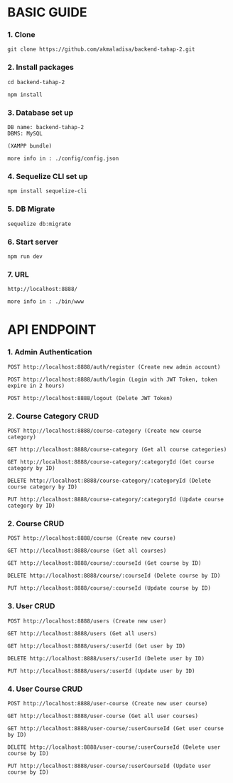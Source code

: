 # BASIC GUIDE

### 1. Clone
```
git clone https://github.com/akmaladisa/backend-tahap-2.git
```

### 2. Install packages
```
cd backend-tahap-2
```
```
npm install
```

### 3. Database set up
```
DB name: backend-tahap-2
DBMS: MySQL

(XAMPP bundle)

more info in : ./config/config.json
```

### 4. Sequelize CLI set up
```
npm install sequelize-cli
```

### 5. DB Migrate
```
sequelize db:migrate 
```

### 6. Start server
```
npm run dev
```

### 7. URL
```
http://localhost:8888/

more info in : ./bin/www
```

# API ENDPOINT

### 1. Admin Authentication
```
POST http://localhost:8888/auth/register (Create new admin account)
```

```
POST http://localhost:8888/auth/login (Login with JWT Token, token expire in 2 hours)
```

```
POST http://localhost:8888/logout (Delete JWT Token)
```

### 2. Course Category CRUD
```
POST http://localhost:8888/course-category (Create new course category)
```

```
GET http://localhost:8888/course-category (Get all course categories)
```

```
GET http://localhost:8888/course-category/:categoryId (Get course category by ID)
```

```
DELETE http://localhost:8888/course-category/:categoryId (Delete course category by ID)
```

```
PUT http://localhost:8888/course-category/:categoryId (Update course category by ID)
```

### 2. Course CRUD
```
POST http://localhost:8888/course (Create new course)
```

```
GET http://localhost:8888/course (Get all courses)
```

```
GET http://localhost:8888/course/:courseId (Get course by ID)
```

```
DELETE http://localhost:8888/course/:courseId (Delete course by ID)
```

```
PUT http://localhost:8888/course/:courseId (Update course by ID)
```

### 3. User CRUD
```
POST http://localhost:8888/users (Create new user)
```

```
GET http://localhost:8888/users (Get all users)
```

```
GET http://localhost:8888/users/:userId (Get user by ID)
```

```
DELETE http://localhost:8888/users/:userId (Delete user by ID)
```

```
PUT http://localhost:8888/users/:userId (Update user by ID)
```

### 4. User Course CRUD
```
POST http://localhost:8888/user-course (Create new user course)
```

```
GET http://localhost:8888/user-course (Get all user courses)
```

```
GET http://localhost:8888/user-course/:userCourseId (Get user course by ID)
```

```
DELETE http://localhost:8888/user-course/:userCourseId (Delete user course by ID)
```

```
PUT http://localhost:8888/user-course/:userCourseId (Update user course by ID)
```